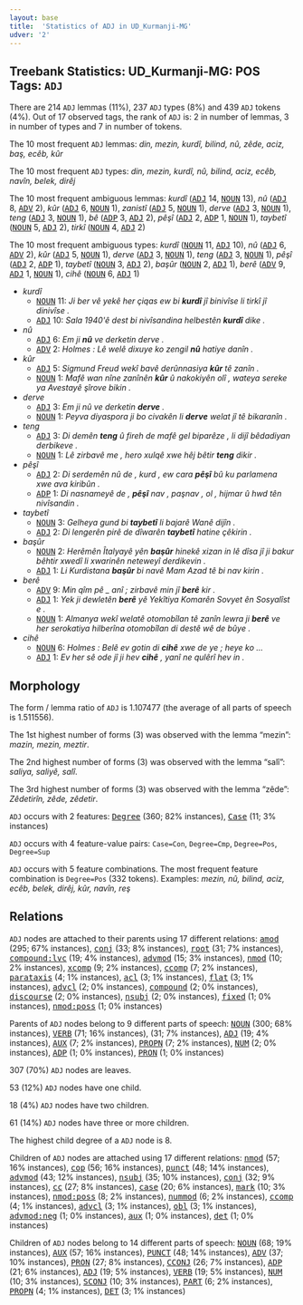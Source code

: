 ```yaml
---
layout: base
title:  'Statistics of ADJ in UD_Kurmanji-MG'
udver: '2'
---
```


## Treebank Statistics: UD_Kurmanji-MG: POS Tags: `ADJ`

There are 214 `ADJ` lemmas (11%), 237 `ADJ` types (8%) and 439 `ADJ` tokens (4%).
Out of 17 observed tags, the rank of `ADJ` is: 2 in number of lemmas, 3 in number of types and 7 in number of tokens.

The 10 most frequent `ADJ` lemmas: <em>din, mezin, kurdî, bilind, nû, zêde, aciz, baş, ecêb, kûr</em>

The 10 most frequent `ADJ` types:  <em>din, mezin, kurdî, nû, bilind, aciz, ecêb, navîn, belek, dirêj</em>

The 10 most frequent ambiguous lemmas: <em>kurdî</em> (<tt><a href="kmr_mg-pos-ADJ.html">ADJ</a></tt> 14, <tt><a href="kmr_mg-pos-NOUN.html">NOUN</a></tt> 13), <em>nû</em> (<tt><a href="kmr_mg-pos-ADJ.html">ADJ</a></tt> 8, <tt><a href="kmr_mg-pos-ADV.html">ADV</a></tt> 2), <em>kûr</em> (<tt><a href="kmr_mg-pos-ADJ.html">ADJ</a></tt> 6, <tt><a href="kmr_mg-pos-NOUN.html">NOUN</a></tt> 1), <em>zanistî</em> (<tt><a href="kmr_mg-pos-ADJ.html">ADJ</a></tt> 5, <tt><a href="kmr_mg-pos-NOUN.html">NOUN</a></tt> 1), <em>derve</em> (<tt><a href="kmr_mg-pos-ADJ.html">ADJ</a></tt> 3, <tt><a href="kmr_mg-pos-NOUN.html">NOUN</a></tt> 1), <em>teng</em> (<tt><a href="kmr_mg-pos-ADJ.html">ADJ</a></tt> 3, <tt><a href="kmr_mg-pos-NOUN.html">NOUN</a></tt> 1), <em>bê</em> (<tt><a href="kmr_mg-pos-ADP.html">ADP</a></tt> 3, <tt><a href="kmr_mg-pos-ADJ.html">ADJ</a></tt> 2), <em>pêşî</em> (<tt><a href="kmr_mg-pos-ADJ.html">ADJ</a></tt> 2, <tt><a href="kmr_mg-pos-ADP.html">ADP</a></tt> 1, <tt><a href="kmr_mg-pos-NOUN.html">NOUN</a></tt> 1), <em>taybetî</em> (<tt><a href="kmr_mg-pos-NOUN.html">NOUN</a></tt> 5, <tt><a href="kmr_mg-pos-ADJ.html">ADJ</a></tt> 2), <em>tirkî</em> (<tt><a href="kmr_mg-pos-NOUN.html">NOUN</a></tt> 4, <tt><a href="kmr_mg-pos-ADJ.html">ADJ</a></tt> 2)

The 10 most frequent ambiguous types:  <em>kurdî</em> (<tt><a href="kmr_mg-pos-NOUN.html">NOUN</a></tt> 11, <tt><a href="kmr_mg-pos-ADJ.html">ADJ</a></tt> 10), <em>nû</em> (<tt><a href="kmr_mg-pos-ADJ.html">ADJ</a></tt> 6, <tt><a href="kmr_mg-pos-ADV.html">ADV</a></tt> 2), <em>kûr</em> (<tt><a href="kmr_mg-pos-ADJ.html">ADJ</a></tt> 5, <tt><a href="kmr_mg-pos-NOUN.html">NOUN</a></tt> 1), <em>derve</em> (<tt><a href="kmr_mg-pos-ADJ.html">ADJ</a></tt> 3, <tt><a href="kmr_mg-pos-NOUN.html">NOUN</a></tt> 1), <em>teng</em> (<tt><a href="kmr_mg-pos-ADJ.html">ADJ</a></tt> 3, <tt><a href="kmr_mg-pos-NOUN.html">NOUN</a></tt> 1), <em>pêşî</em> (<tt><a href="kmr_mg-pos-ADJ.html">ADJ</a></tt> 2, <tt><a href="kmr_mg-pos-ADP.html">ADP</a></tt> 1), <em>taybetî</em> (<tt><a href="kmr_mg-pos-NOUN.html">NOUN</a></tt> 3, <tt><a href="kmr_mg-pos-ADJ.html">ADJ</a></tt> 2), <em>başûr</em> (<tt><a href="kmr_mg-pos-NOUN.html">NOUN</a></tt> 2, <tt><a href="kmr_mg-pos-ADJ.html">ADJ</a></tt> 1), <em>berê</em> (<tt><a href="kmr_mg-pos-ADV.html">ADV</a></tt> 9, <tt><a href="kmr_mg-pos-ADJ.html">ADJ</a></tt> 1, <tt><a href="kmr_mg-pos-NOUN.html">NOUN</a></tt> 1), <em>cihê</em> (<tt><a href="kmr_mg-pos-NOUN.html">NOUN</a></tt> 6, <tt><a href="kmr_mg-pos-ADJ.html">ADJ</a></tt> 1)


* <em>kurdî</em>
  * <tt><a href="kmr_mg-pos-NOUN.html">NOUN</a></tt> 11: <em>Ji ber vê yekê her çiqas ew bi <b>kurdî</b> jî binivîse li tirkî jî dinivîse .</em>
  * <tt><a href="kmr_mg-pos-ADJ.html">ADJ</a></tt> 10: <em>Sala 1940'ê dest bi nivîsandina helbestên <b>kurdî</b> dike .</em>
* <em>nû</em>
  * <tt><a href="kmr_mg-pos-ADJ.html">ADJ</a></tt> 6: <em>Em ji <b>nû</b> ve derketin derve .</em>
  * <tt><a href="kmr_mg-pos-ADV.html">ADV</a></tt> 2: <em>Holmes : Lê welê dixuye ko zengil <b>nû</b> hatiye danîn .</em>
* <em>kûr</em>
  * <tt><a href="kmr_mg-pos-ADJ.html">ADJ</a></tt> 5: <em>Sigmund Freud wekî bavê derûnnasiya <b>kûr</b> tê zanîn .</em>
  * <tt><a href="kmr_mg-pos-NOUN.html">NOUN</a></tt> 1: <em>Mafê wan nîne zanînên <b>kûr</b> û nakokiyên olî , wateya sereke ya Avestayê şîrove bikin .</em>
* <em>derve</em>
  * <tt><a href="kmr_mg-pos-ADJ.html">ADJ</a></tt> 3: <em>Em ji nû ve derketin <b>derve</b> .</em>
  * <tt><a href="kmr_mg-pos-NOUN.html">NOUN</a></tt> 1: <em>Peyva diyaspora ji bo civakên li <b>derve</b> welat jî tê bikaranîn .</em>
* <em>teng</em>
  * <tt><a href="kmr_mg-pos-ADJ.html">ADJ</a></tt> 3: <em>Di demên <b>teng</b> û fireh de mafê gel biparêze , li dijî bêdadiyan derbikeve .</em>
  * <tt><a href="kmr_mg-pos-NOUN.html">NOUN</a></tt> 1: <em>Lê zirbavê me , hero xulqê xwe hêj bêtir <b>teng</b> dikir .</em>
* <em>pêşî</em>
  * <tt><a href="kmr_mg-pos-ADJ.html">ADJ</a></tt> 2: <em>Di serdemên nû de , kurd , ew cara <b>pêşî</b> bû ku parlamena xwe ava kiribûn .</em>
  * <tt><a href="kmr_mg-pos-ADP.html">ADP</a></tt> 1: <em>Di nasnameyê de , <b>pêşî</b> nav , paşnav , ol , hijmar û hwd tên nivîsandin .</em>
* <em>taybetî</em>
  * <tt><a href="kmr_mg-pos-NOUN.html">NOUN</a></tt> 3: <em>Gelheya gund bi <b>taybetî</b> li bajarê Wanê dijîn .</em>
  * <tt><a href="kmr_mg-pos-ADJ.html">ADJ</a></tt> 2: <em>Di lengerên pirê de dîwarên <b>taybetî</b> hatine çêkirin .</em>
* <em>başûr</em>
  * <tt><a href="kmr_mg-pos-NOUN.html">NOUN</a></tt> 2: <em>Herêmên Îtalyayê yên <b>başûr</b> hinekê xizan in lê dîsa jî ji bakur bêhtir xwedî li xwarinên neteweyî derdikevin .</em>
  * <tt><a href="kmr_mg-pos-ADJ.html">ADJ</a></tt> 1: <em>Li Kurdistana <b>başûr</b> bi navê Mam Azad tê bi nav kirin .</em>
* <em>berê</em>
  * <tt><a href="kmr_mg-pos-ADV.html">ADV</a></tt> 9: <em>Min qîm pê _ anî ; zirbavê min jî <b>berê</b> kir .</em>
  * <tt><a href="kmr_mg-pos-ADJ.html">ADJ</a></tt> 1: <em>Yek ji dewletên <b>berê</b> yê Yekîtiya Komarên Sovyet ên Sosyalîst e .</em>
  * <tt><a href="kmr_mg-pos-NOUN.html">NOUN</a></tt> 1: <em>Almanya wekî welatê otomobîlan tê zanîn lewra ji <b>berê</b> ve her serokatiya hilberîna otomobîlan di destê wê de bûye .</em>
* <em>cihê</em>
  * <tt><a href="kmr_mg-pos-NOUN.html">NOUN</a></tt> 6: <em>Holmes : Belê ev gotin di <b>cihê</b> xwe de ye ; heye ko ...</em>
  * <tt><a href="kmr_mg-pos-ADJ.html">ADJ</a></tt> 1: <em>Ev her sê ode jî ji hev <b>cihê</b> , yanî ne qulêrî hev in .</em>

## Morphology

The form / lemma ratio of `ADJ` is 1.107477 (the average of all parts of speech is 1.511556).

The 1st highest number of forms (3) was observed with the lemma “mezin”: <em>mazin, mezin, meztir</em>.

The 2nd highest number of forms (3) was observed with the lemma “salî”: <em>saliya, saliyê, salî</em>.

The 3rd highest number of forms (3) was observed with the lemma “zêde”: <em>Zêdetirîn, zêde, zêdetir</em>.

`ADJ` occurs with 2 features: <tt><a href="kmr_mg-feat-Degree.html">Degree</a></tt> (360; 82% instances), <tt><a href="kmr_mg-feat-Case.html">Case</a></tt> (11; 3% instances)

`ADJ` occurs with 4 feature-value pairs: `Case=Con`, `Degree=Cmp`, `Degree=Pos`, `Degree=Sup`

`ADJ` occurs with 5 feature combinations.
The most frequent feature combination is `Degree=Pos` (332 tokens).
Examples: <em>mezin, nû, bilind, aciz, ecêb, belek, dirêj, kûr, navîn, reş</em>


## Relations

`ADJ` nodes are attached to their parents using 17 different relations: <tt><a href="kmr_mg-dep-amod.html">amod</a></tt> (295; 67% instances), <tt><a href="kmr_mg-dep-conj.html">conj</a></tt> (33; 8% instances), <tt><a href="kmr_mg-dep-root.html">root</a></tt> (31; 7% instances), <tt><a href="kmr_mg-dep-compound-lvc.html">compound:lvc</a></tt> (19; 4% instances), <tt><a href="kmr_mg-dep-advmod.html">advmod</a></tt> (15; 3% instances), <tt><a href="kmr_mg-dep-nmod.html">nmod</a></tt> (10; 2% instances), <tt><a href="kmr_mg-dep-xcomp.html">xcomp</a></tt> (9; 2% instances), <tt><a href="kmr_mg-dep-ccomp.html">ccomp</a></tt> (7; 2% instances), <tt><a href="kmr_mg-dep-parataxis.html">parataxis</a></tt> (4; 1% instances), <tt><a href="kmr_mg-dep-acl.html">acl</a></tt> (3; 1% instances), <tt><a href="kmr_mg-dep-flat.html">flat</a></tt> (3; 1% instances), <tt><a href="kmr_mg-dep-advcl.html">advcl</a></tt> (2; 0% instances), <tt><a href="kmr_mg-dep-compound.html">compound</a></tt> (2; 0% instances), <tt><a href="kmr_mg-dep-discourse.html">discourse</a></tt> (2; 0% instances), <tt><a href="kmr_mg-dep-nsubj.html">nsubj</a></tt> (2; 0% instances), <tt><a href="kmr_mg-dep-fixed.html">fixed</a></tt> (1; 0% instances), <tt><a href="kmr_mg-dep-nmod-poss.html">nmod:poss</a></tt> (1; 0% instances)

Parents of `ADJ` nodes belong to 9 different parts of speech: <tt><a href="kmr_mg-pos-NOUN.html">NOUN</a></tt> (300; 68% instances), <tt><a href="kmr_mg-pos-VERB.html">VERB</a></tt> (71; 16% instances),  (31; 7% instances), <tt><a href="kmr_mg-pos-ADJ.html">ADJ</a></tt> (19; 4% instances), <tt><a href="kmr_mg-pos-AUX.html">AUX</a></tt> (7; 2% instances), <tt><a href="kmr_mg-pos-PROPN.html">PROPN</a></tt> (7; 2% instances), <tt><a href="kmr_mg-pos-NUM.html">NUM</a></tt> (2; 0% instances), <tt><a href="kmr_mg-pos-ADP.html">ADP</a></tt> (1; 0% instances), <tt><a href="kmr_mg-pos-PRON.html">PRON</a></tt> (1; 0% instances)

307 (70%) `ADJ` nodes are leaves.

53 (12%) `ADJ` nodes have one child.

18 (4%) `ADJ` nodes have two children.

61 (14%) `ADJ` nodes have three or more children.

The highest child degree of a `ADJ` node is 8.

Children of `ADJ` nodes are attached using 17 different relations: <tt><a href="kmr_mg-dep-nmod.html">nmod</a></tt> (57; 16% instances), <tt><a href="kmr_mg-dep-cop.html">cop</a></tt> (56; 16% instances), <tt><a href="kmr_mg-dep-punct.html">punct</a></tt> (48; 14% instances), <tt><a href="kmr_mg-dep-advmod.html">advmod</a></tt> (43; 12% instances), <tt><a href="kmr_mg-dep-nsubj.html">nsubj</a></tt> (35; 10% instances), <tt><a href="kmr_mg-dep-conj.html">conj</a></tt> (32; 9% instances), <tt><a href="kmr_mg-dep-cc.html">cc</a></tt> (27; 8% instances), <tt><a href="kmr_mg-dep-case.html">case</a></tt> (20; 6% instances), <tt><a href="kmr_mg-dep-mark.html">mark</a></tt> (10; 3% instances), <tt><a href="kmr_mg-dep-nmod-poss.html">nmod:poss</a></tt> (8; 2% instances), <tt><a href="kmr_mg-dep-nummod.html">nummod</a></tt> (6; 2% instances), <tt><a href="kmr_mg-dep-ccomp.html">ccomp</a></tt> (4; 1% instances), <tt><a href="kmr_mg-dep-advcl.html">advcl</a></tt> (3; 1% instances), <tt><a href="kmr_mg-dep-obl.html">obl</a></tt> (3; 1% instances), <tt><a href="kmr_mg-dep-advmod-neg.html">advmod:neg</a></tt> (1; 0% instances), <tt><a href="kmr_mg-dep-aux.html">aux</a></tt> (1; 0% instances), <tt><a href="kmr_mg-dep-det.html">det</a></tt> (1; 0% instances)

Children of `ADJ` nodes belong to 14 different parts of speech: <tt><a href="kmr_mg-pos-NOUN.html">NOUN</a></tt> (68; 19% instances), <tt><a href="kmr_mg-pos-AUX.html">AUX</a></tt> (57; 16% instances), <tt><a href="kmr_mg-pos-PUNCT.html">PUNCT</a></tt> (48; 14% instances), <tt><a href="kmr_mg-pos-ADV.html">ADV</a></tt> (37; 10% instances), <tt><a href="kmr_mg-pos-PRON.html">PRON</a></tt> (27; 8% instances), <tt><a href="kmr_mg-pos-CCONJ.html">CCONJ</a></tt> (26; 7% instances), <tt><a href="kmr_mg-pos-ADP.html">ADP</a></tt> (21; 6% instances), <tt><a href="kmr_mg-pos-ADJ.html">ADJ</a></tt> (19; 5% instances), <tt><a href="kmr_mg-pos-VERB.html">VERB</a></tt> (19; 5% instances), <tt><a href="kmr_mg-pos-NUM.html">NUM</a></tt> (10; 3% instances), <tt><a href="kmr_mg-pos-SCONJ.html">SCONJ</a></tt> (10; 3% instances), <tt><a href="kmr_mg-pos-PART.html">PART</a></tt> (6; 2% instances), <tt><a href="kmr_mg-pos-PROPN.html">PROPN</a></tt> (4; 1% instances), <tt><a href="kmr_mg-pos-DET.html">DET</a></tt> (3; 1% instances)

